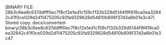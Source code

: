 [BINARY FILE: 28b3c6ee8c637ddfff0ec7f8cf2e1ed1c159cf132b329d5144f9f419ca0ea32842c41f0ce029d2d11475205c92fa9329628d54810b806f37d3a6b01e3c47]
Stored copy: docs/converted-binary/28b3c6ee8c637ddfff0ec7f8cf2e1ed1c159cf132b329d5144f9f419ca0ea32842c41f0ce029d2d11475205c92fa9329628d54810b806f37d3a6b01e3c47
